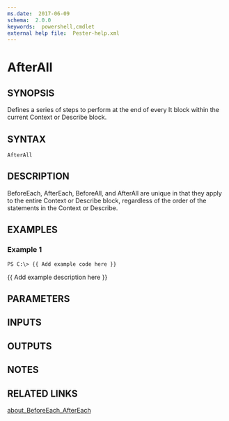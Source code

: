 ```yaml
---
ms.date:  2017-06-09
schema:  2.0.0
keywords:  powershell,cmdlet
external help file:  Pester-help.xml
---
```


# AfterAll

## SYNOPSIS
Defines a series of steps to perform at the end of every It block within
the current Context or Describe block.

## SYNTAX

```
AfterAll
```

## DESCRIPTION
BeforeEach, AfterEach, BeforeAll, and AfterAll are unique in that they apply
to the entire Context or Describe block, regardless of the order of the
statements in the Context or Describe.

## EXAMPLES

### Example 1
```
PS C:\> {{ Add example code here }}
```

{{ Add example description here }}

## PARAMETERS

## INPUTS

## OUTPUTS

## NOTES

## RELATED LINKS

[about_BeforeEach_AfterEach]()

